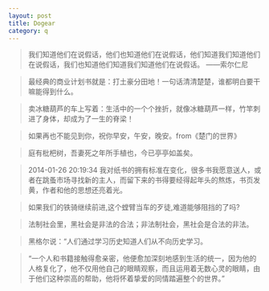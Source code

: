 ```yaml
---
layout: post
title: Dogear
category: q
---
```


>我们知道他们在说假话，他们也知道他们在说假话，他们知道我们知道他们在说假话，我们也知道他们知道我们知道他们在说假话。 
——索尔仁尼

>最经典的商业计划书就是：打土豪分田地！一句话清清楚楚，谁都明白要干嘛能得到什么。

>卖冰糖葫芦的车上写着：生活中的一个个挫折，就像冰糖葫芦一样，竹竿刺进了身体，却成为了一生的脊梁！


>如果再也不能见到你，祝你早安，午安，晚安。from《楚门的世界》
 
>庭有枇杷树，吾妻死之年所手植也，今已亭亭如盖矣。

> 2014-01-26 20:19:34
我对纸书的拥有标准在变化，很多书我愿意送人，或者在跳蚤市场寻找新的主人，而留下来的书得要经得起年头的熬炼，书页发黄，作者和他的思想还亮着光。

>如果我们的铁骑继续前进,这个螳臂当车的歹徒,难道能够阻挡的了吗?

>法制社会里，黑社会是非法的合法；非法制社会，黑社会是合法的非法。

>黑格尔说：“人们通过学习历史知道人们从不向历史学习。

>“一个人和书籍接触得愈亲密，他便愈加深刻地感到生活的统一，因为他的人格复化了，他不仅用他自己的眼睛观察，而且运用着无数心灵的眼睛，由于他们这种崇高的帮助，他将怀着挚爱的同情踏遍整个的世界。”